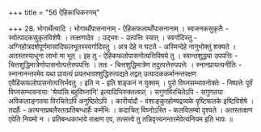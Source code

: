 +++
title = "56 ऐहिकाधिकरणम्"

+++
28. भोगार्थेत्यादि । भोगार्थोपासनानाम् - ऐहिकफलार्थोपासनानाम् । स्वजनकसुकृतैः - स्वोत्पादकसुकृतविशेषैः । तत्क्षणादेव । उद्भवः - उत्पत्तिः स्यात् । स्वर्गादिस्तु - अग्निहोत्रदर्शपूर्णमासादिफलभूतस्स्वर्गादिस्तु । अत्र देहे न घटते - अस्मिन्देहे नानुभोक्तुं शक्यते । अतस्तस्याधुना लाभो मा भूत् । इह तु - ऐहिकफलोपासनोत्पत्तिविषये तु । स्वान्तशुद्ध्या उपपत्तिः - चित्तशुद्धिमात्रेणोपासनोत्पत्तेरुपपत्तिः । ततः - चित्तशुद्धिमात्रेण तदुत्पत्तेरुपपत्तेः । स्नानप्रायत्यनीतिः - स्नानानन्तरमेव यथा प्रायत्यं प्रयतभावश्शुद्धिरुत्पद्यते तद्वत् उत्पादककर्मानन्तरक्षण एवैहिकफलोपासनोत्पत्तिर्भवतु । इति न - इति शङ्कनं न युक्तम् । पुरो विघ्नसम्भावनोक्तेः - निष्पत्तेः पूर्वं विघ्नसम्भावनायाः 'श्रेयांसि बहुविघ्नानि' इत्यादिभिरुक्तत्वात् । सगुणविरचितेऽपि - सगुणतया अविकलाङ्गतया विरचितेऽपि अनुष्ठितेऽपि । कारीर्यादौ - वंशाङ्कुरहोम्यद्रव्यके वृष्टिफलके इष्टिविशेषे । तदर्हैः - अत्यन्तप्रबलैस्तत्प्रतिबन्धार्हैः कर्मभिः । कदाचित् विघ्नोऽस्ति - फलविलम्बो दृश्यते । अतस्तत्क्षण एवेति नियमो न । प्रतिबन्धकाभावे तत्क्षण एव, तत्सत्त्वे तु तन्निवृत्त्यनन्तरमेवेत्यनियम इति भावः ॥